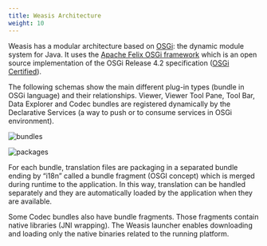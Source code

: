 ```yaml
---
title: Weasis Architecture
weight: 10
---
```



Weasis has a modular architecture based on <a target="_blank" href="https://www.osgi.org">OSGi</a>: the dynamic module system for Java. It uses the <a target="_blank" href="http://felix.apache.org">Apache Felix OSGi framework</a> which is an open source implementation of the OSGi Release 4.2 specification (<a target="_blank" href="https://www.osgi.org/osgi-compliance/osgi-certification/osgi-certified-products/">OSGi Certified</a>).

The following schemas show the main different plug-in types (bundle in OSGi language) and their relationships. Viewer, Viewer Tool Pane, Tool Bar, Data Explorer and Codec bundles are registered dynamically by the Declarative Services (a way to push or to consume services in OSGi environment).

![bundles](/images/architecture-bundles.png?classes=border)

![packages](/images/architecture-packages.png?classes=border)

For each bundle, translation files are packaging in a separated bundle ending by “i18n” called a bundle fragment (OSGI concept) which is merged during runtime to the application. In this way, translation can be handled separately and they are automatically loaded by the application when they are available.

Some Codec bundles also have bundle fragments. Those fragments contain native libraries (JNI wrapping). The Weasis launcher enables downloading and loading only the native binaries related to the running platform.
